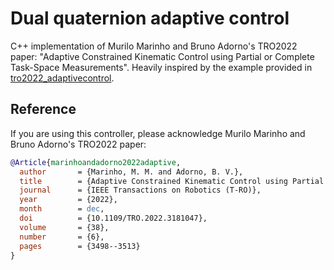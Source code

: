 # Dual quaternion adaptive control

C++ implementation of Murilo Marinho and Bruno Adorno's TRO2022 paper: "Adaptive Constrained Kinematic Control using Partial or Complete Task-Space Measurements". Heavily inspired by the example provided in [tro2022_adaptivecontrol](https://github.com/mmmarinho/tro2022_adaptivecontrol).

## Reference

If you are using this controller, please acknowledge Murilo Marinho and Bruno Adorno's TRO2022 paper: 

```bib
@Article{marinhoandadorno2022adaptive,
  author       = {Marinho, M. M. and Adorno, B. V.},
  title        = {Adaptive Constrained Kinematic Control using Partial or Complete Task-Space Measurements},
  journal      = {IEEE Transactions on Robotics (T-RO)},
  year         = {2022},
  month        = dec,
  doi          = {10.1109/TRO.2022.3181047},
  volume       = {38},
  number       = {6},
  pages        = {3498--3513}
}
```
